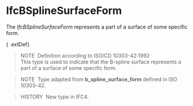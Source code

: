 IfcBSplineSurfaceForm
=====================

The _IfcBSplineSurfaceForm_ represents a part of a surface of some specific form.

{ .extDef}
> NOTE&nbsp; Definition according to ISO/CD 10303-42:1992  
> This type is used to indicate that the B-spline surface represents a part of a surface of some specific form.

> NOTE&nbsp; Type adapted from **b_spline_surface_form** defined in ISO 10303-42.

> HISTORY&nbsp; New type in IFC4.
